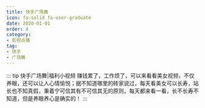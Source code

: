 ```yaml
---
title: 快手广场舞
icon: fa-solid fa-user-graduate
date: 2020-01-01
order: 4
category:
- 影视点播
tag:
- 快手
- 广场舞
---
```

::: tip 快手广场舞|福利小视频
赚钱累了，工作烦了，可以来看看美女视频，不仅养眼，还可以让人心情愉悦；据不知道哪里的砖家说过，每天看美女可以长寿，站长也不知真假，秉着宁可信其有不可信其无的原则，每天都来看一看，长不长寿不知道，但是养眼养心是确实的！
:::

<ArtPlayer :src="state.Src" poster="https://img.viptv.work/iptv/ads.png" :config="artPlayerConfig" />
<script setup lang="ts">
  import artplayerPluginDanmuku from "artplayer-plugin-danmuku";
  import { artplayerPlaylist } from 'artplayer-playlist'
  import vod from 'db/vod'
  import { Dec } from 'db/crypt.js'
  import fetch from 'cross-fetch';
  import { useStorage } from '@vueuse/core'
  import { onMounted } from "vue";

  const state = useStorage(
    "list-dygcw",
    {
      Src: "https://vp-demo.u2sb.com/video/caminandes_03_llamigos_720p.mp4",
      PlayList: []
    }
  )
  onMounted(async () => {
    const { data } = await vod.find({ "name": "ksgcw" })
    state.value.PlayList = data
  });
  const artPlayerConfig = {
    plugins: [
      artplayerPluginDanmuku({
        danmuku: function () {
          return new Promise((resovle) => {
            return resovle([
              {
                text: 'VIPTV - 云视听', // 弹幕文本
                time: 1, // 发送时间，单位秒
                color: '#fff', // 弹幕局部颜色
                border: false, // 是否显示描边
                mode: 0, // 弹幕模式: 0表示滚动, 1静止
              },
              {
                text: '高清，快捷，无广告',
                time: 2,
                color: 'red',
                border: false,
                mode: 0,
              },
              {
                text: 'https://viptv.work',
                time: 3,
                color: 'green',
                border: false,
                mode: 1,
              },
            ]);
          })
        }
      }),
      artplayerPlaylist({
        rebuildPlayer: true,
        onchanged: () => {

        },
        autoNext: true,
        showText: false,
        playlist: state.value.PlayList
      })
    ],
  }
</script>